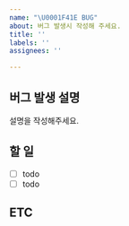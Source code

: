 ```yaml
---
name: "\U0001F41E BUG"
about: 버그 발생시 작성해 주세요.
title: ''
labels: ''
assignees: ''

---
```


## 버그 발생 설명
설명을 작성해주세요. 

## 할 일
- [ ] todo
- [ ] todo 

## ETC
